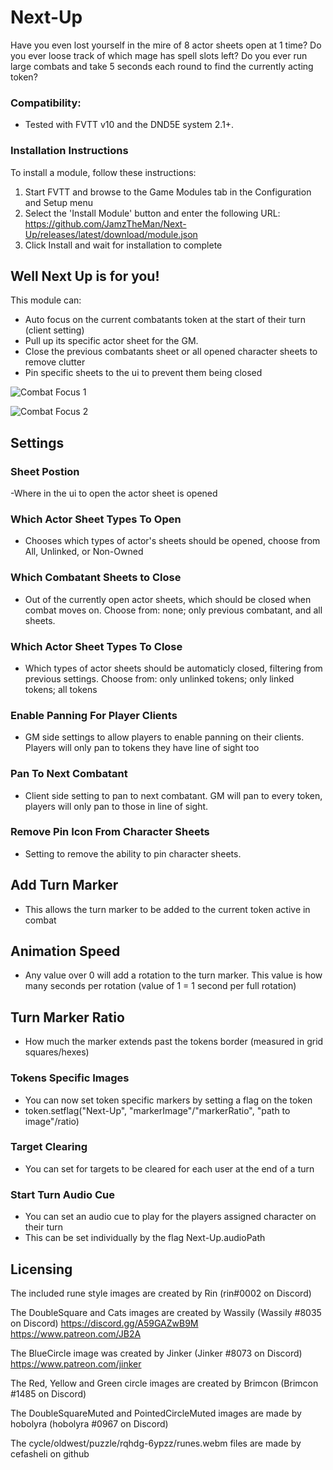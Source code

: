 # Next-Up

Have you even lost yourself in the mire of 8 actor sheets open at 1 time?
 Do you ever loose track of which mage has spell slots left?
Do you ever run large combats and take 5 seconds each round to find the currently acting token?

### Compatibility:
- Tested with FVTT v10 and the DND5E system 2.1+.

### Installation Instructions

To install a module, follow these instructions:

1. Start FVTT and browse to the Game Modules tab in the Configuration and Setup menu
2. Select the 'Install Module' button and enter the following URL: https://github.com/JamzTheMan/Next-Up/releases/latest/download/module.json
3. Click Install and wait for installation to complete

## Well Next Up is for you!

This module can:

- Auto focus on the current combatants token at the start of their turn (client setting)
- Pull up its specific actor sheet for the GM.
- Close the previous combatants sheet or all opened character sheets to remove clutter
- Pin specific sheets to the ui to prevent them being closed

![Combat Focus 1](https://github.com/kandashi/Next-Up/blob/main/Images/auto%20focus.gif?raw=true)

![Combat Focus 2](https://github.com/kandashi/Next-Up/blob/main/Images/auto%20focus%202.gif?raw=true)

## Settings

### Sheet Postion

-Where in the ui to open the actor sheet is opened

### Which Actor Sheet Types To Open

- Chooses which types of actor's sheets should be opened, choose from All, Unlinked, or Non-Owned

### Which Combatant Sheets to Close

- Out of the currently open actor sheets, which should be closed when combat moves on. Choose from: none; only previous combatant, and all sheets.

### Which Actor Sheet Types To Close

- Which types of actor sheets should be automaticly closed, filtering from previous settings. Choose from: only unlinked tokens; only linked tokens; all tokens

### Enable Panning For Player Clients

- GM side settings to allow players to enable panning on their clients. Players will only pan to tokens they have line of sight too

### Pan To Next Combatant

- Client side setting to pan to next combatant. GM will pan to every token, players will only pan to those in line of sight.

### Remove Pin Icon From Character Sheets

- Setting to remove the ability to pin character sheets. 

## Add Turn Marker

- This allows the turn marker to be added to the current token active in combat

## Animation Speed

- Any value over 0 will add a rotation to the turn marker. This value is how many seconds per rotation (value of 1 = 1 second per full rotation)

## Turn Marker Ratio

- How much the marker extends past the tokens border (measured in grid squares/hexes)

### Tokens Specific Images

- You can now set token specific markers by setting a flag on the token
- token.setflag("Next-Up", "markerImage"/"markerRatio", "path to image"/ratio)

### Target Clearing

- You can set for targets to be cleared for each user at the end of a turn

### Start Turn Audio Cue

- You can set an audio cue to play for the players assigned character on their turn
- This can be set individually by the flag Next-Up.audioPath

## Licensing

The included rune style images are created by Rin (rin#0002 on Discord)

The DoubleSquare and Cats images are created by Wassily  (Wassily #8035 on Discord)
https://discord.gg/A59GAZwB9M
https://www.patreon.com/JB2A

The BlueCircle image was created by Jinker (Jinker #8073 on Discord)
https://www.patreon.com/jinker

The Red, Yellow and Green circle images are created by Brimcon (Brimcon #1485 on Discord)

The DoubleSquareMuted and PointedCircleMuted images are made by hobolyra (hobolyra #0967 on Discord)

The cycle/oldwest/puzzle/rqhdg-6ypzz/runes.webm files are made by cefasheli on github
